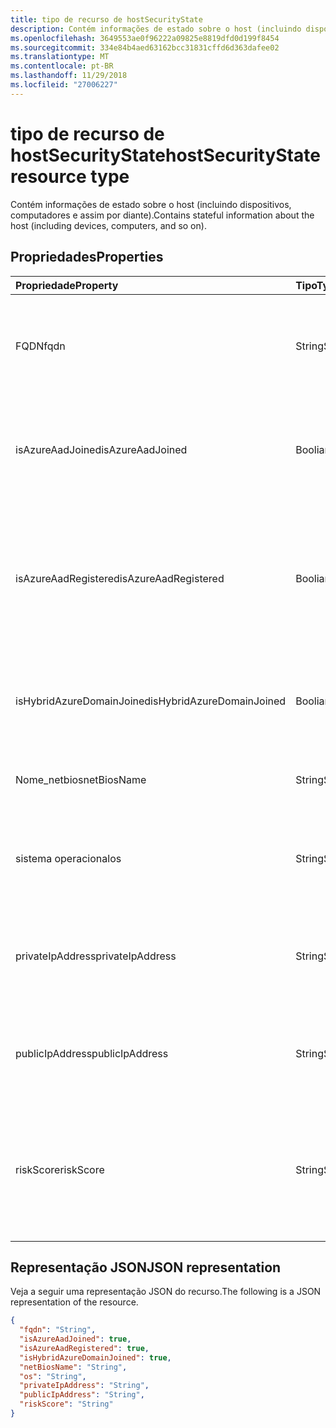 ```yaml
---
title: tipo de recurso de hostSecurityState
description: Contém informações de estado sobre o host (incluindo dispositivos, computadores e assim por diante).
ms.openlocfilehash: 3649553ae0f96222a09825e8819dfd0d199f8454
ms.sourcegitcommit: 334e84b4aed63162bcc31831cffd6d363dafee02
ms.translationtype: MT
ms.contentlocale: pt-BR
ms.lasthandoff: 11/29/2018
ms.locfileid: "27006227"
---
```

# <a name="hostsecuritystate-resource-type"></a><span data-ttu-id="d3c98-103">tipo de recurso de hostSecurityState</span><span class="sxs-lookup"><span data-stu-id="d3c98-103">hostSecurityState resource type</span></span>

<span data-ttu-id="d3c98-104">Contém informações de estado sobre o host (incluindo dispositivos, computadores e assim por diante).</span><span class="sxs-lookup"><span data-stu-id="d3c98-104">Contains stateful information about the host (including devices, computers, and so on).</span></span>

## <a name="properties"></a><span data-ttu-id="d3c98-105">Propriedades</span><span class="sxs-lookup"><span data-stu-id="d3c98-105">Properties</span></span>

| <span data-ttu-id="d3c98-106">Propriedade</span><span class="sxs-lookup"><span data-stu-id="d3c98-106">Property</span></span>   | <span data-ttu-id="d3c98-107">Tipo</span><span class="sxs-lookup"><span data-stu-id="d3c98-107">Type</span></span>|<span data-ttu-id="d3c98-108">Descrição</span><span class="sxs-lookup"><span data-stu-id="d3c98-108">Description</span></span>|
|:---------------|:--------|:----------|
|<span data-ttu-id="d3c98-109">FQDN</span><span class="sxs-lookup"><span data-stu-id="d3c98-109">fqdn</span></span>|<span data-ttu-id="d3c98-110">String</span><span class="sxs-lookup"><span data-stu-id="d3c98-110">String</span></span>|<span data-ttu-id="d3c98-111">FQDN (nome de domínio totalmente qualificado) do host (por exemplo, `machine.company.com`).</span><span class="sxs-lookup"><span data-stu-id="d3c98-111">Host FQDN (Fully Qualified Domain Name) (for example, `machine.company.com`).</span></span>|
|<span data-ttu-id="d3c98-112">isAzureAadJoined</span><span class="sxs-lookup"><span data-stu-id="d3c98-112">isAzureAadJoined</span></span>|<span data-ttu-id="d3c98-113">Booliano</span><span class="sxs-lookup"><span data-stu-id="d3c98-113">Boolean</span></span>|<span data-ttu-id="d3c98-114">True se o host está integrado aos serviços de domínio do Azure Active Directory ao domínio.</span><span class="sxs-lookup"><span data-stu-id="d3c98-114">True if the host is domain joined to Azure Active Directory Domain Services.</span></span>|
|<span data-ttu-id="d3c98-115">isAzureAadRegistered</span><span class="sxs-lookup"><span data-stu-id="d3c98-115">isAzureAadRegistered</span></span>|<span data-ttu-id="d3c98-116">Booliano</span><span class="sxs-lookup"><span data-stu-id="d3c98-116">Boolean</span></span>|<span data-ttu-id="d3c98-117">True se o host registrado com o Windows Azure Active Directory dispositivo registro (BYOD dispositivos - ou seja, não totalmente gerenciados pelo enterprise).</span><span class="sxs-lookup"><span data-stu-id="d3c98-117">True if the host registered with Azure Active Directory Device Registration (BYOD devices - that is, not fully managed by enterprise).</span></span>|
|<span data-ttu-id="d3c98-118">isHybridAzureDomainJoined</span><span class="sxs-lookup"><span data-stu-id="d3c98-118">isHybridAzureDomainJoined</span></span>|<span data-ttu-id="d3c98-119">Booliano</span><span class="sxs-lookup"><span data-stu-id="d3c98-119">Boolean</span></span>|<span data-ttu-id="d3c98-120">True se o host é associado a um domínio do Active Directory no local de domínio.</span><span class="sxs-lookup"><span data-stu-id="d3c98-120">True if the host is domain joined to an on-premises Active Directory domain.</span></span>|
|<span data-ttu-id="d3c98-121">Nome_netbios</span><span class="sxs-lookup"><span data-stu-id="d3c98-121">netBiosName</span></span>|<span data-ttu-id="d3c98-122">String</span><span class="sxs-lookup"><span data-stu-id="d3c98-122">String</span></span>|<span data-ttu-id="d3c98-123">O nome de host local, sem o nome de domínio DNS.</span><span class="sxs-lookup"><span data-stu-id="d3c98-123">The local host name, without the DNS domain name.</span></span>|
|<span data-ttu-id="d3c98-124">sistema operacional</span><span class="sxs-lookup"><span data-stu-id="d3c98-124">os</span></span>|<span data-ttu-id="d3c98-125">String</span><span class="sxs-lookup"><span data-stu-id="d3c98-125">String</span></span>|<span data-ttu-id="d3c98-126">Sistema operacional do host.</span><span class="sxs-lookup"><span data-stu-id="d3c98-126">Host Operating System.</span></span> <span data-ttu-id="d3c98-127">(Por exemplo, Windows10, MacOS, RHEL, etc.).</span><span class="sxs-lookup"><span data-stu-id="d3c98-127">(For example, Windows10, MacOS, RHEL, etc.).</span></span>|
|<span data-ttu-id="d3c98-128">privateIpAddress</span><span class="sxs-lookup"><span data-stu-id="d3c98-128">privateIpAddress</span></span>|<span data-ttu-id="d3c98-129">String</span><span class="sxs-lookup"><span data-stu-id="d3c98-129">String</span></span>|<span data-ttu-id="d3c98-130">Endereço IPv4 ou IPv6 (não pode ser roteado) particular (consulte [RFC 1918](https://tools.ietf.org/html/rfc1918)) no momento do alerta.</span><span class="sxs-lookup"><span data-stu-id="d3c98-130">Private (not routable) IPv4 or IPv6 address (see [RFC 1918](https://tools.ietf.org/html/rfc1918)) at the time of the alert.</span></span>|
|<span data-ttu-id="d3c98-131">publicIpAddress</span><span class="sxs-lookup"><span data-stu-id="d3c98-131">publicIpAddress</span></span>|<span data-ttu-id="d3c98-132">String</span><span class="sxs-lookup"><span data-stu-id="d3c98-132">String</span></span>|<span data-ttu-id="d3c98-133">Endereço IPv4 ou IPv6 roteável publicamente (consulte [RFC 1918](https://tools.ietf.org/html/rfc1918)) em tempo de alerta.</span><span class="sxs-lookup"><span data-stu-id="d3c98-133">Publicly routable IPv4 or IPv6 address (see [RFC 1918](https://tools.ietf.org/html/rfc1918)) at time of the alert.</span></span>|
|<span data-ttu-id="d3c98-134">riskScore</span><span class="sxs-lookup"><span data-stu-id="d3c98-134">riskScore</span></span>|<span data-ttu-id="d3c98-135">String</span><span class="sxs-lookup"><span data-stu-id="d3c98-135">String</span></span>|<span data-ttu-id="d3c98-136">Pontuação de risco de provedor-gerado/calculado do host.</span><span class="sxs-lookup"><span data-stu-id="d3c98-136">Provider-generated/calculated risk score of the host.</span></span>  <span data-ttu-id="d3c98-137">Valor recomendado o intervalo de 0-1, que é igual a um percentual.</span><span class="sxs-lookup"><span data-stu-id="d3c98-137">Recommended value range of 0-1, which equates to a percentage.</span></span>|

## <a name="json-representation"></a><span data-ttu-id="d3c98-138">Representação JSON</span><span class="sxs-lookup"><span data-stu-id="d3c98-138">JSON representation</span></span>

<span data-ttu-id="d3c98-139">Veja a seguir uma representação JSON do recurso.</span><span class="sxs-lookup"><span data-stu-id="d3c98-139">The following is a JSON representation of the resource.</span></span>

<!-- {
  "blockType": "resource",
  "optionalProperties": [

  ],
  "@odata.type": "microsoft.graph.hostSecurityState"
}-->

```json
{
  "fqdn": "String",
  "isAzureAadJoined": true,
  "isAzureAadRegistered": true,
  "isHybridAzureDomainJoined": true,
  "netBiosName": "String",
  "os": "String",
  "privateIpAddress": "String",
  "publicIpAddress": "String",
  "riskScore": "String"
}

```

<!-- uuid: 8fcb5dbc-d5aa-4681-8e31-b001d5168d79
2015-10-25 14:57:30 UTC -->
<!-- {
  "type": "#page.annotation",
  "description": "hostSecurityState resource",
  "keywords": "",
  "section": "documentation",
  "tocPath": ""
}-->
